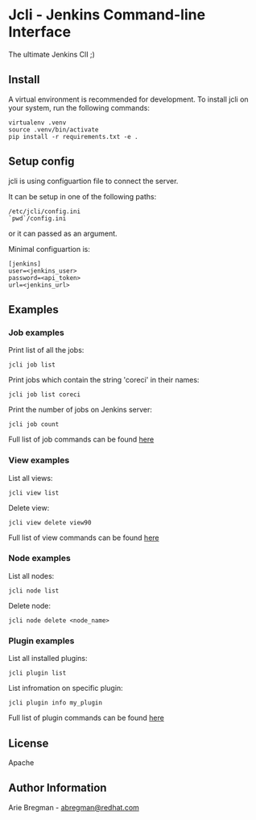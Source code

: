 Jcli - Jenkins Command-line Interface
=====================================

The ultimate Jenkins ClI ;)

Install
-------

A virtual environment is recommended for development. To install jcli on your system, run the following commands:

    virtualenv .venv
    source .venv/bin/activate
    pip install -r requirements.txt -e .

Setup config
------------

jcli is using configuartion file to connect the server.

It can be setup in one of the following paths:

    /etc/jcli/config.ini
    `pwd`/config.ini

or it can passed as an argument.

Minimal configuartion is:

    [jenkins]
    user=<jenkins_user>
    password=<api_token>
    url=<jenkins_url>

Examples
--------

### Job examples

Print list of all the jobs:

    jcli job list

Print jobs which contain the string 'coreci' in their names:

    jcli job list coreci

Print the number of jobs on Jenkins server:

    jcli job count


Full list of job commands can be found [here](https://github.com/bregman-arie/jcli/tree/master/doc/job.md)

### View examples

List all views:

    jcli view list

Delete view:

    jcli view delete view90 


Full list of view commands can be found [here](https://github.com/bregman-arie/jcli/tree/master/doc/view.md)

### Node examples

List all nodes:

    jcli node list

Delete node:

    jcli node delete <node_name>

### Plugin examples

List all installed plugins:

    jcli plugin list

List infromation on specific plugin:

    jcli plugin info my_plugin


Full list of plugin commands can be found [here](https://github.com/bregman-arie/jcli/tree/master/doc/plugin.md)


License
-------

Apache

Author Information
------------------

Arie Bregman - abregman@redhat.com
